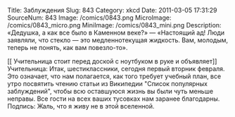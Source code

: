 Title: Заблуждения 
Slug: 843 
Category: xkcd 
Date: 2011-03-05 17:31:29 
SourceNum: 843 
Image: /comics/0843.png 
MicroImage: /comics/0843_micro.png 
MiniImage: /comics/0843_mini.png 
Description: «Дедушка, а как все было в Каменном веке?» — «Настоящий ад! Люди 
заявляли, что стекло — это медленнотекущая жидкость. Вам, молодым, 
теперь не понять, как вам повезло-то». 

[[ Учительница стоит перед доской с ноутбуком в руке и объявляет]]
Учительница: Итак, шестиклассники, сегодня первый вторник февраля. 
Это означает, что нам полагается, как того требует учебный план, все 
утро посвятить чтению статьи из Википедии "Список популярных 
заблуждений", чтобы всю оставшуюся жизнь вы были чуть меньше неправы. 
Все гости на всех ваших тусовках нам заранее благодарны. 
Подпись: Жаль, что я живу не в этой вселенной. 